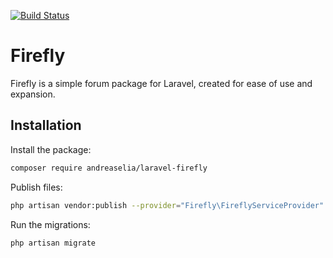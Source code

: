 [![Build Status](https://travis-ci.org/AndreasElia/laravel-firefly.svg?branch=master)](https://travis-ci.org/AndreasElia/laravel-firefly)

# Firefly

Firefly is a simple forum package for Laravel, created for ease of use and expansion.

## Installation

Install the package:

```bash
composer require andreaselia/laravel-firefly
```

Publish files:

```bash
php artisan vendor:publish --provider="Firefly\FireflyServiceProvider"
```

Run the migrations:

```bash
php artisan migrate
```
